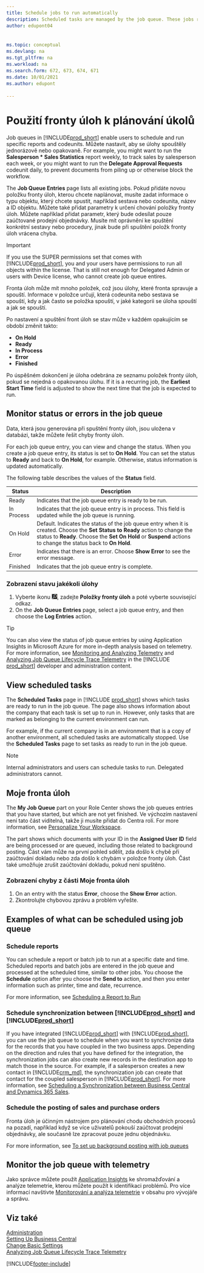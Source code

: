 ```yaml
---
title: Schedule jobs to run automatically
description: Scheduled tasks are managed by the job queue. These jobs run reports and codeunits. You can set jobs to run one time, or on a recurring basis.
author: edupont04


ms.topic: conceptual
ms.devlang: na
ms.tgt_pltfrm: na
ms.workload: na
ms.search.form: 672, 673, 674, 671
ms.date: 10/01/2021
ms.author: edupont

---
```

# Použití fronty úloh k plánování úkolů

Job queues in [!INCLUDE[prod_short](includes/prod_short.md)] enable users to schedule and run specific reports and codeunits. Můžete nastavit, aby se úlohy spouštěly jednorázově nebo opakovaně. For example, you might want to run the **Salesperson * Sales Statistics** report weekly, to track sales by salesperson each week, or you might want to run the **Delegate Approval Requests** codeunit daily, to prevent documents from piling up or otherwise block the workflow.

The **Job Queue Entries** page lists all existing jobs. Pokud přidáte novou položku fronty úloh, kterou chcete naplánovat, musíte zadat informace o typu objektu, který chcete spustit, například sestava nebo codeunita, název a ID objektu. Můžete také přidat parametry k určení chování položky fronty úloh. Můžete například přidat parametr, který bude odesílat pouze zaúčtované prodejní objednávky. Musíte mít oprávnění ke spuštění konkrétní sestavy nebo procedury, jinak bude při spuštění položk fronty úloh vrácena chyba.
> [!IMPORTANT]  
> If you use the SUPER permissions set that comes with [!INCLUDE[prod_short](includes/prod_short.md)], you and your users have permissions to run all objects within the license. That is still not enough for Delegated Admin or users with Device license, who cannot create job queue entires.

Fronta úloh může mít mnoho položek, což jsou úlohy, které fronta spravuje a spouští. Informace v položce určují, která codeunita nebo sestava se spouští, kdy a jak často se položka spouští, v jaké kategorii se úloha spouští a jak se spouští.

Po nastavení a spuštění front úloh se stav může v každém opakujícím se období změnit takto:

* **On Hold**
* **Ready**
* **In Process**
* **Error**
* **Finished**

Po úspěšném dokončení je úloha odebrána ze seznamu položek fronty úloh, pokud se nejedná o opakovanou úlohu. If it is a recurring job, the **Earliest Start Time** field is adjusted to show the next time that the job is expected to run.

## Monitor status or errors in the job queue

Data, která jsou generována při spuštění fronty úloh, jsou uložena v databázi, takže můžete řešit chyby fronty úloh.

For each job queue entry, you can view and change the status. When you create a job queue entry, its status is set to **On Hold**. You can set the status to **Ready** and back to **On Hold**, for example. Otherwise, status information is updated automatically.

The following table describes the values of the **Status** field.

| Status | Description |
|--|--|
| Ready | Indicates that the job queue entry is ready to be run. |
| In Process | Indicates that the job queue entry is in process. This field is updated while the job queue is running. |
| On Hold | Default. Indicates the status of the job queue entry when it is created. Choose the **Set Status to Ready** action to change the status to **Ready**. Choose the **Set On Hold** or **Suspend** actions to change the status back to **On Hold**. |
| Error | Indicates that there is an error. Choose **Show Error** to see the error message. |
| Finished | Indicates that the job queue entry is complete. |

### Zobrazení stavu jakékoli úlohy

1. Vyberte ikonu ![Žárovky, která otevře funkci Řekněte mi](media/ui-search/search_small.png "Řekněte mi, co chcete dělat"), zadejte **Položky fronty úloh** a poté vyberte související odkaz.
2. On the **Job Queue Entries** page, select a job queue entry, and then choose the **Log Entries** action.

> [!TIP]
> You can also view the status of job queue entries by using Application Insights in Microsoft Azure for more in-depth analysis based on telemetry. For more information, see [Monitoring and Analyzing Telemetry](/dynamics365/business-central/dev-itpro/administration/telemetry-overview) and [Analyzing Job Queue Lifecycle Trace Telemetry](/dynamics365/business-central/dev-itpro/administration/telemetry-job-queue-lifecycle-trace) in the [!INCLUDE [prod_short](includes/prod_short.md)] developer and administration content.

## View scheduled tasks

The **Scheduled Tasks** page in [!INCLUDE [prod_short](includes/prod_short.md)] shows which tasks are ready to run in the job queue. The page also shows information about the company that each task is set up to run in. However, only tasks that are marked as belonging to the current environment can run.

For example, if the current company is in an environment that is a copy of another environment, all scheduled tasks are automatically stopped. Use the **Scheduled Tasks** page to set tasks as ready to run in the job queue.

> [!NOTE]
> Internal administrators and users can schedule tasks to run. Delegated administrators cannot.

## Moje fronta úloh

The **My Job Queue** part on your Role Center shows the job queues entries that you have started, but which are not yet finished. Ve výchozím nastavení není tato část viditelná, takže ji musíte přidat do Centra rolí. For more information, see [Personalize Your Workspace](ui-personalization-user.md).

The part shows which documents with your ID in the **Assigned User ID** field are being processed or are queued, including those related to background posting. Část vám může na první pohled sdělit, zda došlo k chybě při zaúčtování dokladu nebo zda došlo k chybám v položce fronty úloh. Část také umožňuje zrušit zaúčtování dokladu, pokud není spuštěno.

### Zobrazení chyby z části Moje fronta úloh

1. On an entry with the status **Error**, choose the **Show Error** action.
2. Zkontrolujte chybovou zprávu a problém vyřešte.

## Examples of what can be scheduled using job queue

### Schedule reports

You can schedule a report or batch job to run at a specific date and time. Scheduled reports and batch jobs are entered in the job queue and processed at the scheduled time, similar to other jobs. You choose the **Schedule** option after you choose the **Send to** action, and then you enter information such as printer, time and date, recurrence.

For more information, see [Scheduling a Report to Run](ui-work-report.md#ScheduleReport)

### Schedule synchronization between [!INCLUDE[prod_short](includes/prod_short.md)] and [!INCLUDE[prod_short](includes/cds_long_md.md)]

If you have integrated [!INCLUDE[prod_short](includes/prod_short.md)] with [!INCLUDE[prod_short](includes/cds_long_md.md)], you can use the job queue to schedule when you want to synchronize data for the records that you have coupled in the two business apps. Depending on the direction and rules that you have defined for the integration, the synchronization jobs can also create new records in the destination app to match those in the source. For example, if a salesperson creates a new contact in [!INCLUDE[crm_md](includes/crm_md.md)], the synchronization job can create that contact for the coupled salesperson in [!INCLUDE[prod_short](includes/prod_short.md)]. For more information, see [Scheduling a Synchronization between Business Central and Dynamics 365 Sales](admin-scheduled-synchronization-using-the-synchronization-job-queue-entries.md).

### Schedule the posting of sales and purchase orders

Fronta úloh je účinným nástrojem pro plánování chodu obchodních procesů na pozadí, například když se více uživatelů pokouší zaúčtovat prodejní objednávky, ale současně lze zpracovat pouze jednu objednávku.

For more information, see [To set up background posting with job queues](ui-batch-posting.md#to-set-up-background-posting-with-job-queues)

## Monitor the job queue with telemetry

Jako správce můžete použít [Application Insights](/azure/azure-monitor/app/app-insights-overview) ke shromažďování a analýze telemetrie, kterou můžete použít k identifikaci problémů. Pro více informací navštivte [Monitorování a analýza telemetrie](/dynamics365/business-central/dev-itpro/administration/telemetry-overview) v obsahu pro vývojáře a správu.

## Viz také

[Administration](admin-setup-and-administration.md)  
[Setting Up Business Central](setup.md)  
[Change Basic Settings](ui-change-basic-settings.md)  
[Analyzing Job Queue Lifecycle Trace Telemetry](/dynamics365/business-central/dev-itpro/administration/telemetry-job-queue-lifecycle-trace)


[!INCLUDE[footer-include](includes/footer-banner.md)]